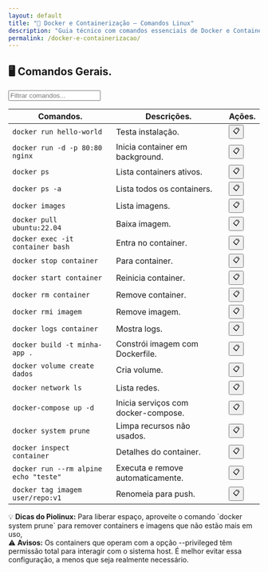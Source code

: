 ```yaml
---
layout: default
title: "🐋 Docker e Containerização — Comandos Linux"
description: "Guia técnico com comandos essenciais de Docker e Containerização. Copie, cole e use direto no terminal. Organizado por docker e containerização."
permalink: /docker-e-containerizacao/
---
```



<section>


<h2>🖥 Comandos Gerais.</h2>


<input type="text" oninput="filtrarLinhas(this.value)" placeholder="Filtrar comandos...">
<script>
function filtrarLinhas(termo) {
  const linhas = document.querySelectorAll('tbody tr');
  linhas.forEach(linha => {
    linha.style.display = linha.textContent.toLowerCase().includes(termo.toLowerCase()) ? '' : 'none';
  });
}
</script>



<div class="table-container">
<table class="evergreen-table">
  <thead>
    <tr>
      <th>Comandos.</th>
      <th>Descrições.</th>
      <th>Ações.</th>
    </tr>
  </thead>
  <tbody>
    <tr>
      <td data-label="Comando"><code>docker run hello-world</code></td>
      <td data-label="Descrição">Testa instalação.</td>
      <td data-label="Ação"><button class="copy-btn" data-command="docker run hello-world">📋</button></td>
    </tr>
    <tr>
      <td data-label="Comando"><code>docker run -d -p 80:80 nginx</code></td>
      <td data-label="Descrição">Inicia container em background.</td>
      <td data-label="Ação"><button class="copy-btn" data-command="docker run -d -p 80:80 nginx">📋</button></td>
    </tr>
    <tr>
      <td data-label="Comando"><code>docker ps</code></td>
      <td data-label="Descrição">Lista containers ativos.</td>
      <td data-label="Ação"><button class="copy-btn" data-command="docker ps">📋</button></td>
    </tr>
    <tr>
      <td data-label="Comando"><code>docker ps -a</code></td>
      <td data-label="Descrição">Lista todos os containers.</td>
      <td data-label="Ação"><button class="copy-btn" data-command="docker ps -a">📋</button></td>
    </tr>
    <tr>
      <td data-label="Comando"><code>docker images</code></td>
      <td data-label="Descrição">Lista imagens.</td>
      <td data-label="Ação"><button class="copy-btn" data-command="docker images">📋</button></td>
    </tr>
    <tr>
      <td data-label="Comando"><code>docker pull ubuntu:22.04</code></td>
      <td data-label="Descrição">Baixa imagem.</td>
      <td data-label="Ação"><button class="copy-btn" data-command="docker pull ubuntu:22.04">📋</button></td>
    </tr>
    <tr>
      <td data-label="Comando"><code>docker exec -it container bash</code></td>
      <td data-label="Descrição">Entra no container.</td>
      <td data-label="Ação"><button class="copy-btn" data-command="docker exec -it container bash">📋</button></td>
    </tr>
    <tr>
      <td data-label="Comando"><code>docker stop container</code></td>
      <td data-label="Descrição">Para container.</td>
      <td data-label="Ação"><button class="copy-btn" data-command="docker stop container">📋</button></td>
    </tr>
    <tr>
      <td data-label="Comando"><code>docker start container</code></td>
      <td data-label="Descrição">Reinicia container.</td>
      <td data-label="Ação"><button class="copy-btn" data-command="docker start container">📋</button></td>
    </tr>
    <tr>
      <td data-label="Comando"><code>docker rm container</code></td>
      <td data-label="Descrição">Remove container.</td>
      <td data-label="Ação"><button class="copy-btn" data-command="docker rm container">📋</button></td>
    </tr>
    <tr>
      <td data-label="Comando"><code>docker rmi imagem</code></td>
      <td data-label="Descrição">Remove imagem.</td>
      <td data-label="Ação"><button class="copy-btn" data-command="docker rmi imagem">📋</button></td>
    </tr>
    <tr>
      <td data-label="Comando"><code>docker logs container</code></td>
      <td data-label="Descrição">Mostra logs.</td>
      <td data-label="Ação"><button class="copy-btn" data-command="docker logs container">📋</button></td>
    </tr>
    <tr>
      <td data-label="Comando"><code>docker build -t minha-app .</code></td>
      <td data-label="Descrição">Constrói imagem com Dockerfile.</td>
      <td data-label="Ação"><button class="copy-btn" data-command="docker build -t minha-app .">📋</button></td>
    </tr>
    <tr>
      <td data-label="Comando"><code>docker volume create dados</code></td>
      <td data-label="Descrição">Cria volume.</td>
      <td data-label="Ação"><button class="copy-btn" data-command="docker volume create dados">📋</button></td>
    </tr>
    <tr>
      <td data-label="Comando"><code>docker network ls</code></td>
      <td data-label="Descrição">Lista redes.</td>
      <td data-label="Ação"><button class="copy-btn" data-command="docker network ls">📋</button></td>
    </tr>
    <tr>
      <td data-label="Comando"><code>docker-compose up -d</code></td>
      <td data-label="Descrição">Inicia serviços com docker-compose.</td>
      <td data-label="Ação"><button class="copy-btn" data-command="docker-compose up -d">📋</button></td>
    </tr>
    <tr>
      <td data-label="Comando"><code>docker system prune</code></td>
      <td data-label="Descrição">Limpa recursos não usados.</td>
      <td data-label="Ação"><button class="copy-btn" data-command="docker system prune">📋</button></td>
    </tr>
    <tr>
      <td data-label="Comando"><code>docker inspect container</code></td>
      <td data-label="Descrição">Detalhes do container.</td>
      <td data-label="Ação"><button class="copy-btn" data-command="docker inspect container">📋</button></td>
    </tr>
    <tr>
      <td data-label="Comando"><code>docker run --rm alpine echo "teste"</code></td>
      <td data-label="Descrição">Executa e remove automaticamente.</td>
      <td data-label="Ação"><button class="copy-btn" data-command="docker run --rm alpine echo &quot;teste&quot;">📋</button></td>
    </tr>
    <tr>
      <td data-label="Comando"><code>docker tag imagem user/repo:v1</code></td>
      <td data-label="Descrição">Renomeia para push.</td>
      <td data-label="Ação"><button class="copy-btn" data-command="docker tag imagem user/repo:v1">📋</button></td>
    </tr>
  </tbody>
</table>
</div>



<div class="dica-final">
  💡 <strong>Dicas do Piolinux:</strong> Para liberar espaço, aproveite o comando `docker system prune` para remover containers e imagens que não estão mais em uso,
</div>
<div class="aviso-final">
  ⚠️ <strong>Avisos:</strong> Os containers que operam com a opção --privileged têm permissão total para interagir com o sistema host. É melhor evitar essa configuração, a menos que seja realmente necessário.

</div>


</section>

